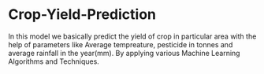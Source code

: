 # Crop-Yield-Prediction
In this model we basically predict the yield of crop in particular area with the help of parameters like Average tempreature, pesticide in tonnes and average rainfall in the year(mm). By applying various Machine Learning Algorithms and Techniques.

